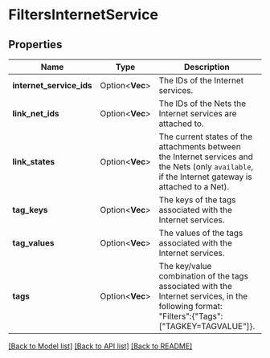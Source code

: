 # FiltersInternetService

## Properties

Name | Type | Description | Notes
------------ | ------------- | ------------- | -------------
**internet_service_ids** | Option<**Vec<String>**> | The IDs of the Internet services. | [optional]
**link_net_ids** | Option<**Vec<String>**> | The IDs of the Nets the Internet services are attached to. | [optional]
**link_states** | Option<**Vec<String>**> | The current states of the attachments between the Internet services and the Nets (only `available`, if the Internet gateway is attached to a Net). | [optional]
**tag_keys** | Option<**Vec<String>**> | The keys of the tags associated with the Internet services. | [optional]
**tag_values** | Option<**Vec<String>**> | The values of the tags associated with the Internet services. | [optional]
**tags** | Option<**Vec<String>**> | The key/value combination of the tags associated with the Internet services, in the following format: &quot;Filters&quot;:{&quot;Tags&quot;:[&quot;TAGKEY=TAGVALUE&quot;]}. | [optional]

[[Back to Model list]](../README.md#documentation-for-models) [[Back to API list]](../README.md#documentation-for-api-endpoints) [[Back to README]](../README.md)


